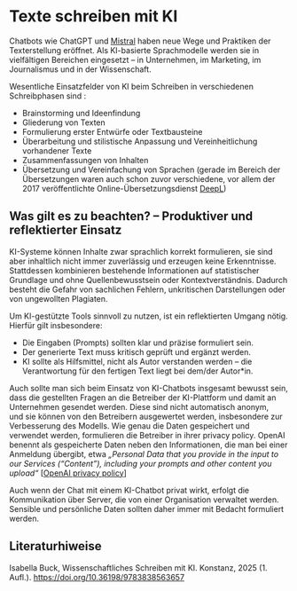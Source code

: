 # Texte schreiben mit KI

Chatbots wie ChatGPT und [Mistral](https://mistral.ai) haben neue Wege und Praktiken der Texterstellung eröffnet. Als KI-basierte Sprachmodelle werden sie in vielfältigen Bereichen eingesetzt – in Unternehmen, im Marketing, im Journalismus und in der Wissenschaft. 

Wesentliche Einsatzfelder von KI beim Schreiben in verschiedenen Schreibphasen sind :
- Brainstorming und Ideenfindung
- Gliederung von Texten
- Formulierung erster Entwürfe oder Textbausteine
- Überarbeitung und stilistische Anpassung und Vereinheitlichung vorhandener Texte
- Zusammenfassungen von Inhalten
- Übersetzung und Vereinfachung von Sprachen (gerade im Bereich der Übersetzungen waren auch schon zuvor verschiedene, vor allem der 2017 veröffentlichte Online-Übersetzungsdienst [DeepL](https://www.deepl.com))

## Was gilt es zu beachten? – Produktiver und reflektierter Einsatz

KI-Systeme können Inhalte zwar sprachlich korrekt formulieren, sie sind aber inhaltlich nicht immer zuverlässig und erzeugen keine Erkenntnisse. Stattdessen kombinieren bestehende Informationen auf statistischer Grundlage und ohne Quellenbewusstsein oder Kontextverständnis. Dadurch besteht die Gefahr von sachlichen Fehlern, unkritischen Darstellungen oder von ungewollten Plagiaten. 

Um KI-gestützte Tools sinnvoll zu nutzen, ist ein reflektierten Umgang nötig. Hierfür gilt insbesondere:

- Die Eingaben (Prompts) sollten klar und präzise formuliert sein.
- Der generierte Text muss kritisch geprüft und ergänzt werden.
- KI sollte als Hilfsmittel, nicht als Autor verstanden werden – die Verantwortung für den fertigen Text liegt bei dem/der Autor*in.

Auch sollte man sich beim Einsatz von KI-Chatbots insgesamt bewusst sein, dass die gestellten Fragen an die Betreiber der KI-Plattform und damit an Unternehmen gesendet werden. Diese sind nicht automatisch anonym, und sie können von den Betreibern ausgewertet werden, insbesondere zur Verbesserung des Modells. Wie genau die Daten gespeichert und verwendet werden, formulieren die Betreiber in ihrer privacy policy. OpenAI benennt als gespeicherte Daten neben den Informationen, die man bei einer Anmeldung übergibt, etwa *„Personal Data that you provide in the input to our Services (“Content”), including your prompts and other content you upload“* [[OpenAI privacy policy](https://openai.com/policies/eu-privacy-policy/)]

Auch wenn der Chat mit einem KI-Chatbot privat wirkt, erfolgt die Kommunikation über Server, die von einer Organisation verwaltet werden. Sensible und persönliche Daten sollten daher immer mit Bedacht formuliert werden.

## Literaturhiweise

Isabella Buck, Wissenschaftliches Schreiben mit KI. Konstanz, 2025 (1. Aufl.). https://doi.org/10.36198/9783838563657
